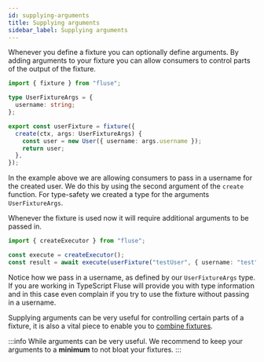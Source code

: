 ```yaml
---
id: supplying-arguments
title: Supplying arguments
sidebar_label: Supplying arguments
---
```


Whenever you define a fixture you can optionally define arguments. By adding arguments to your fixture you can allow consumers to control parts of the output of the fixture.

```typescript
import { fixture } from "fluse";

type UserFixtureArgs = {
  username: string;
};

export const userFixture = fixture({
  create(ctx, args: UserFixtureArgs) {
    const user = new User({ username: args.username });
    return user;
  },
});
```

In the example above we are allowing consumers to pass in a username for the created user. We do this by using the second argument of the `create` function. For type-safety we created a type for the arguments `UserFixtureArgs`.

Whenever the fixture is used now it will require additional arguments to be passed in.

```typescript
import { createExecutor } from "fluse";

const execute = createExecutor();
const result = await execute(userFixture("testUser", { username: "test" }));
```

Notice how we pass in a username, as defined by our `UserFixtureArgs` type. If you are working in TypeScript Fluse will provide you with type information and in this case even complain if you try to use the fixture without passing in a username.

Supplying arguments can be very useful for controlling certain parts of a fixture, it is also a vital piece to enable you to [combine fixtures](./combining-fixtures.md).

:::info
While arguments can be very useful. We recommend to keep your arguments to a **minimum** to not bloat your fixtures.
:::
